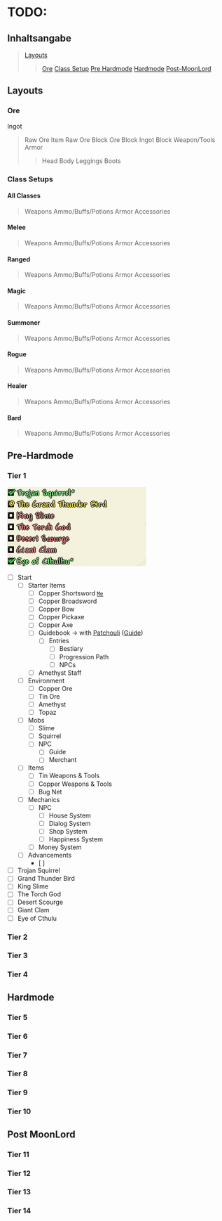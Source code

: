 # TODO:
## Inhaltsangabe
>[Layouts](#layouts)
>>[Ore](#ore)
>>[Class Setup](#class-setup)
>[Pre Hardmode](#pre-hardmode)
>[Hardmode](#hardmode)
>[Post-MoonLord](#)
## Layouts
### Ore
Ingot
>Raw Ore Item
>Raw Ore Block
>Ore Block
>Ingot Block
>Weapon/Tools
>Armor
>>Head
>>Body
>>Leggings
>>Boots
### Class Setups

#### All Classes
>Weapons
>Ammo/Buffs/Potions
>Armor
>Accessories
#### Melee
>Weapons
>Ammo/Buffs/Potions
>Armor
>Accessories
#### Ranged
>Weapons
>Ammo/Buffs/Potions
>Armor
>Accessories
#### Magic
>Weapons
>Ammo/Buffs/Potions
>Armor
>Accessories
#### Summoner
>Weapons
>Ammo/Buffs/Potions
>Armor
>Accessories
#### Rogue
>Weapons
>Ammo/Buffs/Potions
>Armor
>Accessories
#### Healer
>Weapons
>Ammo/Buffs/Potions
>Armor
>Accessories
#### Bard
>Weapons
>Ammo/Buffs/Potions
>Armor
>Accessories


## Pre-Hardmode
### Tier 1
![tier1-img](img/tiers_template/tier1.png)

 - [ ] Start
	 - [ ] Starter Items
		 - [ ] Copper Shortsword [`Me`](#melee)
		 - [ ] Copper Broadsword
		 - [ ] Copper Bow
		 - [ ] Copper Pickaxe
		 - [ ] Copper Axe
		 - [ ] Guidebook &#8594; with [Patchouli](https://github.com/VazkiiMods/Patchouli) ([Guide](https://vazkiimods.github.io/Patchouli/docs/patchouli-basics/getting-started/))
			 - [ ] Entries
				 - [ ] Bestiary
				 - [ ] Progression Path
				 - [ ] NPCs
		 - [ ] Amethyst Staff
	- [ ] Environment
		- [ ] Copper Ore
		- [ ] Tin Ore 
		- [ ] Amethyst
		- [ ] Topaz
	 - [ ] Mobs
		 - [ ] Slime
		 - [ ]  Squirrel
		 - [ ] NPC
			 - [ ] Guide
			 - [ ] Merchant
	 - [ ] Items
		 - [ ] Tin Weapons & Tools
		 - [ ] Copper Weapons & Tools
		 - [ ] Bug Net
	 - [ ] Mechanics
		 - [ ] NPC
			 - [ ] House System
			 - [ ] Dialog System
			 - [ ] Shop System
			 - [ ] Happiness System
		 - [ ] Money System
	 - [ ] Advancements
		 - [ ] 
 - [ ] Trojan Squirrel
 - [ ] Grand Thunder Bird
 - [ ] King Slime
 - [ ] The Torch God
 - [ ] Desert Scourge
 - [ ] Giant Clam
 - [ ] Eye of Cthulu

### Tier 2
### Tier 3
### Tier 4
## Hardmode
### Tier 5
### Tier 6
### Tier 7
### Tier 8
### Tier 9
### Tier 10
## Post MoonLord
### Tier 11
### Tier 12
### Tier 13
### Tier 14


<!--stackedit_data:
eyJoaXN0b3J5IjpbLTQ4NzE4NDc4MiwxMzQ3OTc1NTgyLC0yMT
A2NDQ5MjQ3LC05ODI4NjYyNTAsNzUzNzE5NzI2LC0zMTYzNzc5
MzYsLTE3NTYyNTMzNjksMjA2Mzg0NDM2LC0xMTY3NDQxMzMwLD
EyMDQzMDU1OCwxOTkwODI4NDAyLC01NTg3NDI2NTIsLTg2NjU3
OTg1OSwtNTE1MDM4NTIxLDE0NzczMzc3MTcsNjY4MjY5MTUzLC
03NTc5MTg5NywtOTY2NzExNjU5LC0yMTI4NjkzODc2LC0xNDY4
ODUxMDU2XX0=
-->